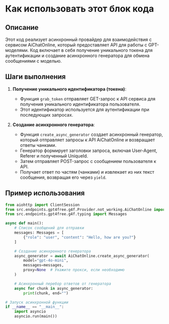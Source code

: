 Как использовать этот блок кода
=========================================================================================

Описание
-------------------------
Этот код реализует асинхронный провайдер для взаимодействия с сервисом AiChatOnline, который предоставляет API для работы с GPT-моделями. Код включает в себя получение уникального токена для аутентификации и создание асинхронного генератора для обмена сообщениями с моделью.

Шаги выполнения
-------------------------
1. **Получение уникального идентификатора (токена)**:
   - Функция `grab_token` отправляет GET-запрос к API сервиса для получения уникального идентификатора пользователя.
   - Этот идентификатор используется для аутентификации при последующих запросах.

2. **Создание асинхронного генератора**:
   - Функция `create_async_generator` создает асинхронный генератор, который отправляет запросы к API AiChatOnline и возвращает ответы чанками.
   - Генератор формирует заголовки запроса, включая User-Agent, Referer и полученный UniqueId.
   - Затем отправляет POST-запрос с сообщением пользователя к API.
   - Получает ответ по частям (чанками) и извлекает из них текст сообщения, возвращая его через `yield`.

Пример использования
-------------------------

```python
from aiohttp import ClientSession
from src.endpoints.gpt4free.g4f.Provider.not_working.AiChatOnline import AiChatOnline
from src.endpoints.gpt4free.g4f.typing import Messages

async def main():
    # Список сообщений для отправки
    messages: Messages = [
        {"role": "user", "content": "Hello, how are you?"}
    ]

    # Создание асинхронного генератора
    async_generator = await AiChatOnline.create_async_generator(
        model="gpt-4o-mini",
        messages=messages,
        proxy=None  # Укажите прокси, если необходимо
    )

    # Асинхронный перебор ответов от генератора
    async for chunk in async_generator:
        print(chunk, end="")

# Запуск асинхронной функции
if __name__ == "__main__":
    import asyncio
    asyncio.run(main())